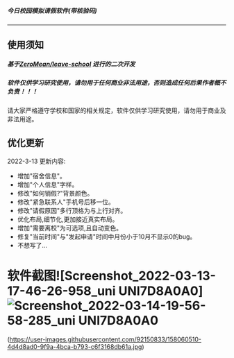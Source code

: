 ##### 今日校园模拟请假软件(带核验码)

---



##  **使用须知**

##### 基于[ZeroMean/leave-school](https://github.com/ZeroMean/leave-school) 进行的二次开发

##### 软件仅供学习研究使用，请勿用于任何商业非法用途，否则造成任何后果作者概不负责！！！

请大家严格遵守学校和国家的相关规定，软件仅供学习研究使用，请勿用于商业及非法用途。





##  优化更新

2022-3-13 更新内容:

 - 增加"宿舍信息"。
 - 增加"个人信息"字样。
 - 修改"如何销假?"背景颜色。
 - 修改"紧急联系人"手机号后移一位。
 - 修改"请假原因"多行顶格为与上行对齐。
 - 优化布局,细节化,更加接近真实布局。
 - 增加"需要离校"为可选项,且自动变色。
 - 修复"当前时间"与"发起申请"时间中月份小于10月不显示0的bug。
 - 不想写了...

# 软件截图![Screenshot_2022-03-13-17-46-26-958_uni UNI7D8A0A0]![Screenshot_2022-03-14-19-56-58-285_uni UNI7D8A0A0](https://user-images.githubusercontent.com/92150833/158167598-178f39f6-5479-464a-b13c-045e7b85a721.jpg)
(https://user-images.githubusercontent.com/92150833/158060510-4d4d8ad0-9f9a-4bca-b793-c6f3168db61a.jpg)
